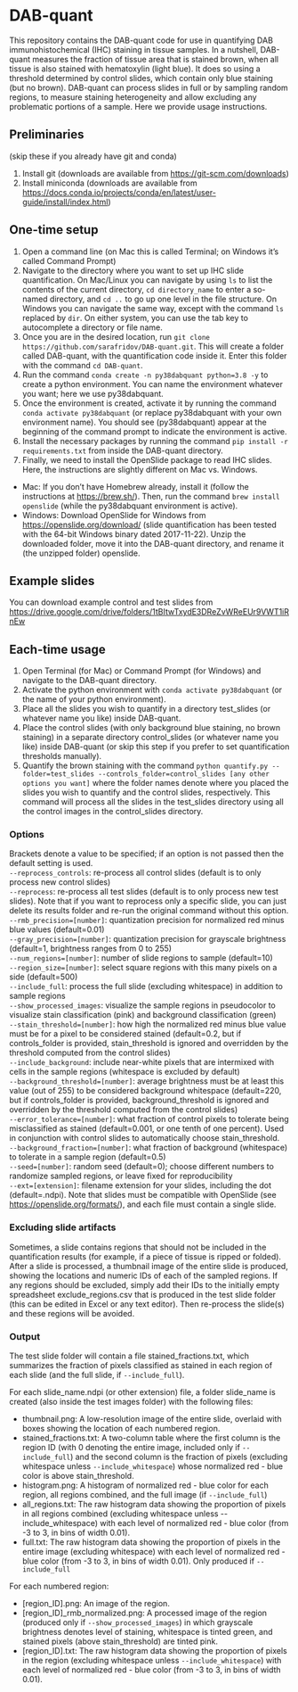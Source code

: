 # DAB-quant

This repository contains the DAB-quant code for use in quantifying DAB immunohistochemical (IHC) staining in tissue samples. In a nutshell, DAB-quant measures the fraction of tissue area that is stained brown, when all tissue is also stained with hematoxylin (light blue). It does so using a threshold determined by control slides, which contain only blue staining (but no brown). DAB-quant can process slides in full or by sampling random regions, to measure staining heterogeneity and allow excluding any problematic portions of a sample. Here we provide usage instructions.

## Preliminaries
(skip these if you already have git and conda)
1. Install git (downloads are available from https://git-scm.com/downloads)
2. Install miniconda (downloads are available from https://docs.conda.io/projects/conda/en/latest/user-guide/install/index.html)

## One-time setup
1. Open a command line (on Mac this is called Terminal; on Windows it’s called Command Prompt)
2. Navigate to the directory where you want to set up IHC slide quantification. On Mac/Linux you can navigate by using `ls` to list the contents of the current directory, `cd directory_name` to enter a so-named directory, and `cd ..` to go up one level in the file structure. On Windows you can navigate the same way, except with the command `ls` replaced by `dir`. On either system, you can use the tab key to autocomplete a directory or file name.
3. Once you are in the desired location, run `git clone https://github.com/sarafridov/DAB-quant.git`. This will create a folder called DAB-quant, with the quantification code inside it. Enter this folder with the command `cd DAB-quant`.
4. Run the command `conda create -n py38dabquant python=3.8 -y` to create a python environment. You can name the environment whatever you want; here we use py38dabquant.
5. Once the environment is created, activate it by running the command `conda activate py38dabquant` (or replace py38dabquant with your own environment name). You should see (py38dabquant) appear at the beginning of the command prompt to indicate the environment is active.
6. Install the necessary packages by running the command `pip install -r requirements.txt` from inside the DAB-quant directory.
7. Finally, we need to install the OpenSlide package to read IHC slides. Here, the instructions are slightly different on Mac vs. Windows.
  * Mac: If you don’t have Homebrew already, install it (follow the instructions at https://brew.sh/). Then, run the command `brew install openslide` (while the py38dabquant environment is active).
  * Windows: Download OpenSlide for Windows from https://openslide.org/download/ (slide quantification has been tested with the 64-bit Windows binary dated 2017-11-22). Unzip the downloaded folder, move it into the DAB-quant directory, and rename it (the unzipped folder) openslide.

## Example slides
You can download example control and test slides from
https://drive.google.com/drive/folders/1tBItwTxydE3DReZvWReEUr9VWT1iRnEw

## Each-time usage
1. Open Terminal (for Mac) or Command Prompt (for Windows) and navigate to the DAB-quant directory.
2. Activate the python environment with `conda activate py38dabquant` (or the name of your python environment).
3. Place all the slides you wish to quantify in a directory test_slides (or whatever name you like) inside DAB-quant.
4. Place the control slides (with only background blue staining, no brown staining) in a separate directory control_slides (or whatever name you like) inside DAB-quant (or skip this step if you prefer to set quantification thresholds manually).
5. Quantify the brown staining with the command `python quantify.py --folder=test_slides --controls_folder=control_slides [any other options you want]` where the folder names denote where you placed the slides you wish to quantify and the control slides, respectively. This command will process all the slides in the test_slides directory using all the control images in the control_slides directory. 

### Options
Brackets denote a value to be specified; if an option is not passed then the default setting is used.  
`--reprocess_controls`: re-process all control slides (default is to only process new control slides)  
`--reprocess`: re-process all test slides (default is to only process new test slides). Note that if you want to reprocess only a specific slide, you can just delete its results folder and re-run the original command without this option.  
`--rmb_precision=[number]`: quantization precision for normalized red minus blue values (default=0.01)  
`--gray_precision=[number]`: quantization precision for grayscale brightness (default=1, brightness ranges from 0 to 255)  
`--num_regions=[number]`: number of slide regions to sample (default=10)  
`--region_size=[number]`: select square regions with this many pixels on a side (default=500)  
`--include_full`: process the full slide (excluding whitespace) in addition to sample regions  
`--show_processed_images`: visualize the sample regions in pseudocolor to visualize stain classification (pink) and background classification (green)  
`--stain_threshold=[number]`: how high the normalized red minus blue value must be for a pixel to be considered stained (default=0.2, but if controls_folder is provided, stain_threshold is ignored and overridden by the threshold computed from the control slides)  
`--include_background`: include near-white pixels that are intermixed with cells in the sample regions (whitespace is excluded by default)  
`--background_threshold=[number]`: average brightness must be at least this value (out of 255) to be considered background whitespace (default=220, but if controls_folder is provided, background_threshold is ignored and overridden by the threshold computed from the control slides)  
`--error_tolerance=[number]`: what fraction of control pixels to tolerate being misclassified as stained (default=0.001, or one tenth of one percent). Used in conjunction with control slides to automatically choose stain_threshold.  
`--background_fraction=[number]`: what fraction of background (whitespace) to tolerate in a sample region (default=0.5)  
`--seed=[number]`: random seed (default=0); choose different numbers to randomize sampled regions, or leave fixed for reproducibility  
`--ext=[extension]`: filename extension for your slides, including the dot (default=.ndpi). Note that slides must be compatible with OpenSlide (see https://openslide.org/formats/), and each file must contain a single slide. 

### Excluding slide artifacts
Sometimes, a slide contains regions that should not be included in the quantification results (for example, if a piece of tissue is ripped or folded). After a slide is processed, a thumbnail image of the entire slide is produced, showing the locations and numeric IDs of each of the sampled regions. If any regions should be excluded, simply add their IDs to the initially empty spreadsheet exclude_regions.csv that is produced in the test slide folder (this can be edited in Excel or any text editor). Then re-process the slide(s) and these regions will be avoided.

### Output
The test slide folder will contain a file stained_fractions.txt, which summarizes the fraction of pixels classified as stained in each region of each slide (and the full slide, if `--include_full`).  

For each slide_name.ndpi (or other extension) file, a folder slide_name is created (also inside the test images folder) with the following files:  
* thumbnail.png: A low-resolution image of the entire slide, overlaid with boxes showing the location of each numbered region.  
* stained_fractions.txt: A two-column table where the first column is the region ID (with 0 denoting the entire image, included only if `--include_full`) and the second column is the fraction of pixels (excluding whitespace unless `--include_whitespace`) whose normalized red - blue color is above stain_threshold.  
* histogram.png: A histogram of normalized red - blue color for each region, all regions combined, and the full image (if `--include_full`)  
* all_regions.txt: The raw histogram data showing the proportion of pixels in all regions combined (excluding whitespace unless --include_whitespace) with each level of normalized red - blue color (from -3 to 3, in bins of width 0.01).  
* full.txt: The raw histogram data showing the proportion of pixels in the entire image (excluding whitespace) with each level of normalized red - blue color (from -3 to 3, in bins of width 0.01). Only produced if `--include_full` 

For each numbered region:
* [region_ID].png: An image of the region.  
* [region_ID]_rmb_normalized.png: A processed image of the region (produced only if `--show_processed_images`) in which grayscale brightness denotes level of staining, whitespace is tinted green, and stained pixels (above stain_threshold) are tinted pink.  
* [region_ID].txt: The raw histogram data showing the proportion of pixels in the region (excluding whitespace unless `--include_whitespace`) with each level of normalized red - blue color (from -3 to 3, in bins of width 0.01).  

